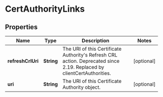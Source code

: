 
# CertAuthorityLinks

## Properties
Name | Type | Description | Notes
------------ | ------------- | ------------- | -------------
**refreshCrlUri** | **String** | The URI of this Certificate Authority&#39;s Refresh CRL action. Deprecated since 2.19. Replaced by clientCertAuthorities. |  [optional]
**uri** | **String** | The URI of this Certificate Authority object. |  [optional]



